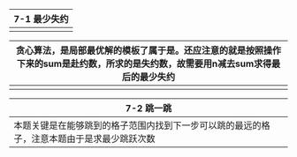 | 7-1 最少失约 |
| ------------ |
|              |

| 贪心算法，是局部最优解的模板了属于是。还应注意的就是按照操作下来的sum是赴约数，所求的是失约数，故需要用n减去sum求得最后的最少失约 |
| ------------------------------------------------------------ |
|                                                              |

| 7-2 跳一跳                                                   |
| ------------------------------------------------------------ |
| 本题关键是在能够跳到的格子范围内找到下一步可以跳的最远的格子，注意本题由于是求最少跳跃次数 |

